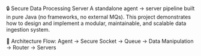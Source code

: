 🔒 Secure Data Processing Server
A standalone agent → server pipeline built in pure Java (no frameworks, no external MQs).
This project demonstrates how to design and implement a modular, maintainable, and scalable data ingestion system.

🚀 Architecture
Flow:
Agent -> Secure Socket -> Queue -> Data Manipulation -> Router -> Servers

